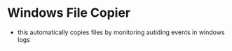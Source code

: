 # Windows File Copier
- this automatically copies files by monitoring autiding events in windows logs